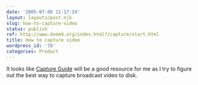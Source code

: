 ```yaml
---
date: '2005-07-08 11:17:24'
layout: layouts/post.njk
slug: how-to-capture-video
status: publish
ref: http://www.doom9.org/index.html?/capture/start.html
title: How to capture video
wordpress_id: '78'
categories: Product
---
```


It looks like [Capture Guide](http://www.doom9.org/index.html?/capture/start.html) will be a good resource for me as I try to figure out the best way to capture broadcast video to disk.

